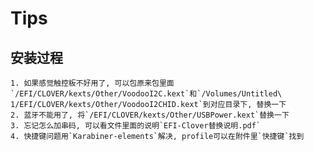 # Tips

## 安装过程

	1. 如果感觉触控板不好用了, 可以包原来包里面`/EFI/CLOVER/kexts/Other/VoodooI2C.kext`和`/Volumes/Untitled\ 1/EFI/CLOVER/kexts/Other/VoodooI2CHID.kext`到对应目录下, 替换一下
	2. 蓝牙不能用了, 将`/EFI/CLOVER/kexts/Other/USBPower.kext`替换一下
	3. 忘记怎么加串码, 可以看文件里面的说明`EFI-Clover替换说明.pdf`
	4. 快捷键问题用`Karabiner-elements`解决, profile可以在附件里`快捷键`找到
